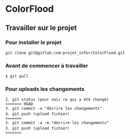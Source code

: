 # ColorFlood

Travailler sur le projet
-------------------------

### Pour installer le projet
```
git clone git@gitlab.com:projet_infor/ColorFlood.git
```
### Avant de commencer à travailler
``` 
$ git pull
```

### Pour uploads les changements
```
1. git status (pour voir ce qui a été changé)
<<<<<<< HEAD
3. git commit -a "décrire les changements"
4. git push (upload fichier）
=======
2. git commit -a -m "décrire les changements"
3. git push (upload fichier）
>>>>>>> 
```
